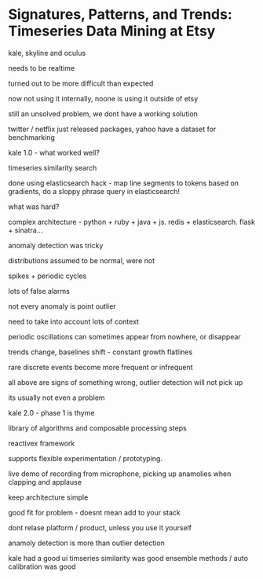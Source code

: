 # Signatures, Patterns, and Trends: Timeseries Data Mining at Etsy

kale, skyline and oculus

needs to be realtime

turned out to be more difficult than expected

now not using it internally, noone is using it outside of etsy

still an unsolved problem, we dont have a working solution

twitter / netflix just released packages, yahoo have a dataset for benchmarking

kale 1.0 - what worked well?

timeseries similarity search

done using elasticsearch hack - map line segments to tokens based on gradients,
do a sloppy phrase query in elasticsearch!

what was hard?

complex architecture - python + ruby + java + js. redis + elasticsearch. flask +
sinatra...

anomaly detection was tricky

distributions assumed to be normal, were not

spikes + periodic cycles

lots of false alarms

not every anomaly is point outlier

need to take into account lots of context

periodic oscillations can sometimes appear from nowhere, or disappear

trends change, baselines shift - constant growth flatlines

rare discrete events become more frequent or infrequent

all above are signs of something wrong, outlier detection will not pick up

its usually not even a problem

kale 2.0 - phase 1 is thyme

library of algorithms and composable processing steps

reactivex framework

supports flexible experimentation / prototyping.

live demo of recording from microphone, picking up anamolies when clapping and
applause

keep architecture simple

good fit for problem - doesnt mean add to your stack

dont relase platform / product, unless you use it yourself

anamoly detection is more than outlier detection

kale had a good ui
timseries similarity was good
ensemble methods / auto calibration was good



